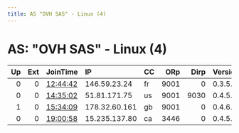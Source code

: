 ```yaml
---
title: AS "OVH SAS" - Linux (4)
---
```


# AS: "OVH SAS" - Linux (4)

|   Up |   Ext | JoinTime                                                                                              | IP            | CC   |   ORp |   Dirp | Version   | Contact                   | Nickname     |   eFamMembers |
|-----:|------:|:------------------------------------------------------------------------------------------------------|:--------------|:-----|------:|-------:|:----------|:--------------------------|:-------------|--------------:|
|    0 |     0 | [12:44:42](https://nusenu.github.io/OrNetStats/w/relay/7A90989F45D43C01BB76EEEC1A7AF4D82B1E5B6E.html) | 146.59.23.24  | fr   |  9001 |      0 | 0.3.5.16  | None                      | Cebula       |             1 |
|    0 |     0 | [14:35:02](https://nusenu.github.io/OrNetStats/w/relay/2D65CF65C3179B6ACAACE1BD6DF5764899610C26.html) | 51.81.171.75  | us   |  9001 |   9030 | 0.4.5.9   | mpoliti@dreamlabnetwork.s | TOR          |             1 |
|    1 |     0 | [15:34:09](https://nusenu.github.io/OrNetStats/w/relay/6FB40552CA9C5E66F5D037122EA34B50B7C0D820.html) | 178.32.60.161 | gb   |  9001 |      0 | 0.4.6.10  | None                      | Unnamed      |             1 |
|    0 |     0 | [19:00:58](https://nusenu.github.io/OrNetStats/w/relay/3ED3CC948D67094DBFC365F91E738983F8BB46C4.html) | 15.235.137.80 | ca   |  3446 |      0 | 0.4.5.10  | None                      | DonateWhonix |             1 |
